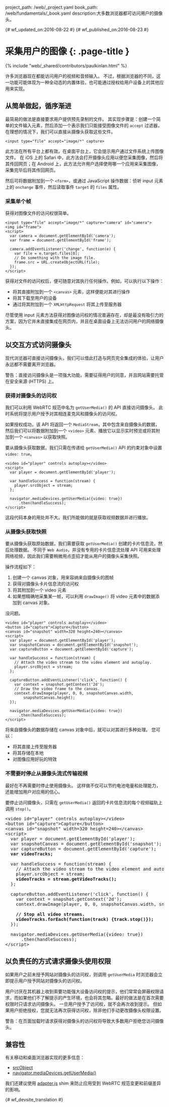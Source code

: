 project_path: /web/_project.yaml
book_path: /web/fundamentals/_book.yaml
description:大多数浏览器都可访问用户的摄像头。

{# wf_updated_on:2016-08-22 #}
{# wf_published_on:2016-08-23 #}

# 采集用户的图像 {: .page-title }

{% include "web/_shared/contributors/paulkinlan.html" %}

许多浏览器现在都能访问用户的视频和音频输入。
不过，根据浏览器的不同，这一功能可能体现为一种全动态的内置体验，也可能通过授权给用户设备上的其他应用来实现。


## 从简单做起，循序渐进

最简易的做法是直接要求用户提供预先录制的文件。
其实现步骤是：创建一个简单的文件输入元素，然后添加一个表示我们只能接受图像文件的 `accept` 过滤器，在理想的情况下，我们可以直接从摄像头获取这些文件。



    <input type="file" accept="image/*" capture>

此方法在所有平台上都有效。在桌面平台上，它会提示用户通过文件系统上传图像文件。
在 iOS 上的 Safari 中，此方法会打开摄像头应用以便您采集图像，然后将其传回网页；在 Android 上，此方法允许用户选择使用哪一个应用来采集图像，采集完毕后将其传回网页。





然后可将数据附加到一个 `<form>`，或通过 JavaScript 操作数据：侦听 input 元素上的 `onchange` 事件，然后读取事件 `target` 的 `files` 属性。



### 采集单个帧

获得对图像文件的访问权很简单。

    <input type="file" accept="image/*" capture="camera" id="camera">
    <img id="frame">
    <script>
      var camera = document.getElementById('camera');
      var frame = document.getElementById('frame');

      camera.addEventListener('change', function(e) {
        var file = e.target.files[0]; 
        // Do something with the image file.
        frame.src = URL.createObjectURL(file);
      });
    </script>

获得对文件的访问权后，便可随意对其执行任何操作。例如，可以执行以下操作：


* 将其直接附加到一个 `<canvas>` 元素，这样便能对其进行操作
* 将其下载至用户的设备
* 通过将其附加到一个 `XMLHttpRequest` 将其上传至服务器 

尽管使用 input 元素方法获得对图像访问权的情况普遍存在，却是最没有吸引力的方案，因为它并未直接集成在网页内，并且在桌面设备上无法访问用户的网络摄像头。



## 以交互方式访问摄像头

现代浏览器可直接访问摄像头，我们可以借此打造与网页完全集成的体验，让用户永远都不需要离开浏览器。



警告：直接访问摄像头是一项强大功能，需要征得用户的同意，并且网站需要托管在安全来源 (HTTPS) 上。


### 获得对摄像头的访问权

我们可以利用 WebRTC 规范中名为 `getUserMedia()` 的 API 直接访问摄像头。
此时系统将提示用户授予对其相连麦克风和摄像头的访问权。


如果授权成功，该 API 将返回一个 `MediaStream`，其中包含来自摄像头的数据，然后我们可以将数据附加到一个 `<video>` 元素、播放它以显示实时预览或将其附加到一个 `<canvas>` 以获取快照。




要从摄像头获取数据，我们只需在传递给 `getUserMedia()` API 的约束对象中设置 `video: true`。


    <video id="player" controls autoplay></video>
    <script>  
      var player = document.getElementById('player');

      var handleSuccess = function(stream) {
        player.srcObject = stream;
      };

      navigator.mediaDevices.getUserMedia({video: true})
          .then(handleSuccess);
    </script>

这段代码本身的用处并不大。我们所能做的就是获取视频数据并进行播放。


### 从摄像头获取快照

要从摄像头获取原始数据，我们需要获取 `getUserMedia()` 创建的卡片信息流，然后处理数据。
不同于 `Web Audio`，并没有专用的卡片信息流处理 API 可用来处理网络视频，因此我们需要稍微用点歪招才能从用户的摄像头采集快照。



操作流程如下：

1. 创建一个 canvas 对象，用来容纳来自摄像头的图帧
2. 获得对摄像头卡片信息流的访问权
3. 将其附加到一个 video 元素
4. 如果想精确地采集某一帧，可以利用 `drawImage()` 将 video 元素中的数据添加到 canvas 对象。


没问题。

    <video id="player" controls autoplay></video>
    <button id="capture">Capture</button>
    <canvas id="snapshot" width=320 height=240></canvas>
    <script>
      var player = document.getElementById('player'); 
      var snapshotCanvas = document.getElementById('snapshot');
      var captureButton = document.getElementById('capture');

      var handleSuccess = function(stream) {
        // Attach the video stream to the video element and autoplay.
        player.srcObject = stream;
      };

      captureButton.addEventListener('click', function() {
        var context = snapshot.getContext('2d');
        // Draw the video frame to the canvas.
        context.drawImage(player, 0, 0, snapshotCanvas.width, 
            snapshotCanvas.height);
      });

      navigator.mediaDevices.getUserMedia({video: true})
          .then(handleSuccess);
    </script>

将来自摄像头的数据存储在 canvas 对象中后，就可以对其进行多种处理。
您可以： 

* 将其直接上传至服务器
* 将其存储在本地
* 对图像应用好玩的特效

### 不需要时停止从摄像头流式传输视频

最好在不再需要时停止使用摄像头。
这样做不仅可以节约电池电量和处理能力，还能增加用户对应用的信心。


要停止访问摄像头，只需在 `getUserMedia()` 返回的卡片信息流的每个视频磁轨上调用 `stop()`。


<pre class="prettyprint">
&lt;video id="player" controls autoplay>&lt;/video>
&lt;button id="capture">Capture&lt;/button>
&lt;canvas id="snapshot" width=320 height=240>&lt;/canvas>
&lt;script>
  var player = document.getElementById('player'); 
  var snapshotCanvas = document.getElementById('snapshot');
  var captureButton = document.getElementById('capture');
  <strong>var videoTracks;</strong>

  var handleSuccess = function(stream) {
    // Attach the video stream to the video element and autoplay.
    player.srcObject = stream;
    <strong>videoTracks = stream.getVideoTracks();</strong>
  };

  captureButton.addEventListener('click', function() {
    var context = snapshot.getContext('2d');
    context.drawImage(player, 0, 0, snapshotCanvas.width, snapshotCanvas.height);

    <strong>// Stop all video streams.
    videoTracks.forEach(function(track) {track.stop()});</strong>
  });

  navigator.mediaDevices.getUserMedia({video: true})
      .then(handleSuccess);
&lt;/script>
</pre>

## 以负责任的方式请求摄像头使用权限

如果用户之前未授予网站对摄像头的访问权，则调用 `getUserMedia` 时浏览器会立即提示用户授予网站对摄像头的访问权。

 

用户讨厌在其机器上收到索要功能强大设备访问权的提示，他们常常会屏蔽权限请求，而如果他们不了解提示的产生环境，也会将其忽略。最好的做法是在首次需要权限时只请求访问摄像头。
一旦用户授予了访问权，就不会再次收到提示。
但如果用户拒绝授权，您就无法再次获得访问权，除非他们手动更改摄像头权限设置。



警告：在页面加载时请求获得对摄像头的访问权将导致大多数用户拒绝您访问摄像头。


## 兼容性

有关移动和桌面浏览器实现的更多信息：
* [srcObject](https://www.chromestatus.com/feature/5989005896187904)
* [navigator.mediaDevices.getUserMedia()](https://www.chromestatus.com/features/5755699816562688)

我们还建议使用 [adapter.js](https://github.com/webrtc/adapter) shim 来防止应用受到 WebRTC 规范变更和前缀差异的影响。


{# wf_devsite_translation #}
